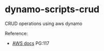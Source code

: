 # dynamo-scripts-crud
CRUD operations using aws dynamo

Reference: 
- [AWS docs](https://docs.aws.amazon.com/amazondynamodb/latest/developerguide/dynamodb-dg.pdf) PG:117